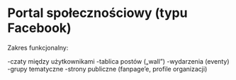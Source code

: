 # Portal społecznościowy (typu Facebook)

Zakres funkcjonalny:

-czaty między użytkownikami
-tablica postów („wall”)
-wydarzenia (eventy)
-grupy tematyczne
-strony publiczne (fanpage’e, profile organizacji)
